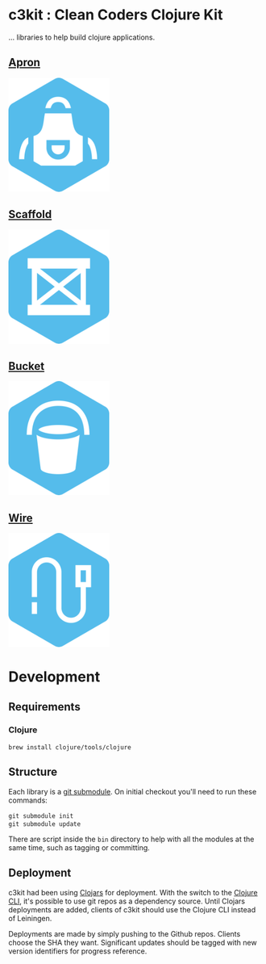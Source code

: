 #  c3kit : Clean Coders Clojure Kit

... libraries to help build clojure applications.

## [Apron](https://github.com/cleancoders/c3kit-apron) 

[![Apron](https://github.com/cleancoders/c3kit/blob/master/img/apron_200.png?raw=true)](https://github.com/cleancoders/c3kit-apron)

## [Scaffold](https://github.com/cleancoders/c3kit-scaffold)

[![Scaffold](https://github.com/cleancoders/c3kit/blob/master/img/scaffold_200.png?raw=true)](https://github.com/cleancoders/c3kit-scaffold)

## [Bucket](https://github.com/cleancoders/c3kit-bucket)

[![Bucket](https://github.com/cleancoders/c3kit/blob/master/img/bucket_200.png?raw=true)](https://github.com/cleancoders/c3kit-bucket)

## [Wire](https://github.com/cleancoders/c3kit-wire)

[![Wire](https://github.com/cleancoders/c3kit/blob/master/img/wire_200.png?raw=true)](https://github.com/cleancoders/c3kit-wire)

# Development

## Requirements
 
### Clojure

    brew install clojure/tools/clojure

## Structure

Each library is a [git submodule](https://git-scm.com/book/en/v2/Git-Tools-Submodules).  On initial checkout you'll need to run these commands:

    git submodule init
    git submodule update

There are script inside the `bin` directory to help with all the modules at the same time, such as tagging or committing.

## Deployment

c3kit had been using [Clojars](https://clojars.org/com.cleancoders.c3kit/apron) for deployment.  With the switch to the 
[Clojure CLI](https://clojure.org/guides/deps_and_cli), it's possible to use git repos as a dependency source.  Until
Clojars deployments are added, clients of c3kit should use the Clojure CLI instead of Leiningen.

Deployments are made by simply pushing to the Github repos.  Clients choose the SHA they want.  Significant updates
should be tagged with new version identifiers for progress reference.

